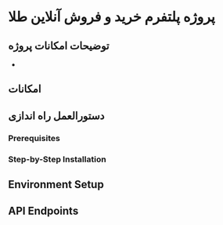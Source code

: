# پروژه پلتفرم خرید و فروش آنلاین طلا


## توضیحات امکانات پروژه
-

## امکانات

## دستورالعمل راه اندازی

### Prerequisites

### Step-by-Step Installation

## Environment Setup

## API Endpoints
